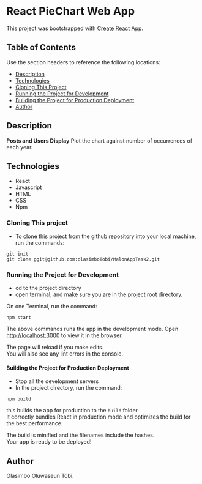 # React PieChart Web  App

This project was bootstrapped with [Create React App](https://github.com/facebook/create-react-app).


## Table of Contents

Use the section headers to reference the following locations:

- [Description](#description)
- [Technologies](#technologies)
- [Cloning This Project](#cloning-this-project)
- [Running the Project for Development](#running-the-project-for-development)
- [Building the Project for Production Deployment](#building-the-project-for-production-deployment)
- [Author](#author)


## Description

**Posts and Users Display** Plot the chart against number of occurrences of each year.


## Technologies

- React
- Javascript
- HTML
- CSS
- Npm



### Cloning This project

* To clone this project from the github repository into your local machine, run the commands:

```
git init
git clone ggit@github.com:olasimboTobi/MalonAppTask2.git

```
### Running the Project for Development

* cd to the project directory
* open terminal, and make sure you are in the project root directory.

On one Terminal, run the command:

```
npm start
```

The above commands runs the app in the development mode.
Open [http://localhost:3000](http://localhost:3000) to view it in the browser.

The page will reload if you make edits.\
You will also see any lint errors in the console.


#### Building the Project for Production Deployment

* Stop all the development servers
* In the project directory, run the command:

```
npm build

```

this builds the app for production to the `build` folder.\
It correctly bundles React in production mode and optimizes the build for the best performance.

The build is minified and the filenames include the hashes.\
Your app is ready to be deployed!

## Author

Olasimbo Oluwaseun Tobi.

